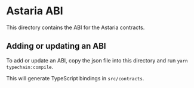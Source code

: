 # Astaria ABI

This directory contains the ABI for the Astaria contracts.

## Adding or updating an ABI

To add or update an ABI, copy the json file into this directory and run `yarn typechain:compile`.

This will generate TypeScript bindings in `src/contracts`.
